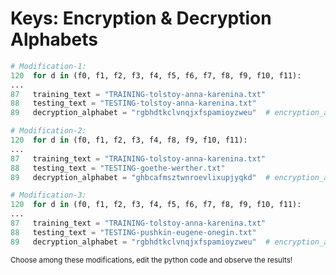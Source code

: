 # Keys: Encryption & Decryption Alphabets

```python
# Modification-1:
120  for d in (f0, f1, f2, f3, f4, f5, f6, f7, f8, f9, f10, f11):
...
87   training_text = "TRAINING-tolstoy-anna-karenina.txt"
88   testing_text = "TESTING-tolstoy-anna-karenina.txt"
89   decryption_alphabet = "rgbhdtkclvnqjxfspamioyzweu"  # encryption_alphabet = "rcheyobdtmgiskuqlapfzjxnvw"
```
```python
# Modification-2:
120  for d in (f0, f1, f2, f3, f4, f8, f9, f10, f11):
...
87   training_text = "TRAINING-tolstoy-anna-karenina.txt"
88   testing_text = "TESTING-goethe-werther.txt"
89   decryption_alphabet = "ghbcafmsztwnroevlixupjyqkd"  # encryption_alphabet = "ecdzofabrvyqglnuxmhjtpkswi"
```
```python
# Modification-3:
120  for d in (f0, f1, f2, f3, f4, f5, f6, f7, f8, f9, f10, f11):
...
87   training_text = "TRAINING-tolstoy-anna-karenina.txt"
88   testing_text = "TESTING-pushkin-eugene-onegin.txt"
89   decryption_alphabet = "rgbhdtkclvnqjxfspamioyzweu"  # encryption_alphabet = "rcheyobdtmgiskuqlapfzjxnvw"
```

<sub> Choose among these modifications, edit the python code and observe the results!
